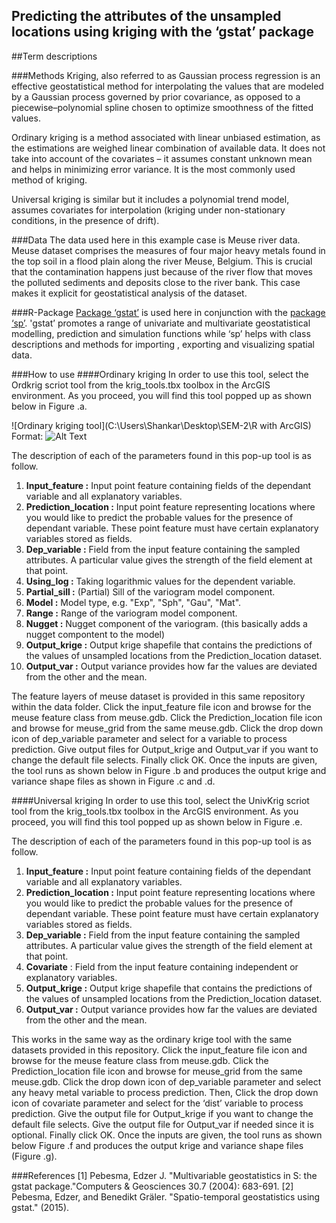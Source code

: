 
## **Predicting the attributes of the unsampled locations using kriging with the ‘gstat’ package**

##Term descriptions

###Methods
Kriging, also referred to as Gaussian process regression is an effective geostatistical method for interpolating the values that are modeled by a Gaussian process governed by prior covariance, as opposed to a piecewise–polynomial spline chosen to optimize smoothness of the fitted values.

Ordinary kriging is a method associated with linear unbiased estimation, as the estimations are weighed linear combination of available data. It does not take into account of the covariates – it assumes constant unknown mean and helps in minimizing error variance. It is the most commonly used method of kriging.

Universal kriging is similar but it includes a polynomial trend model, assumes covariates for interpolation (kriging under non-stationary conditions, in the presence of drift).

###Data
The data used here in this example case is Meuse river data.
Meuse dataset comprises the measures of four major heavy metals found in the top soil in a flood plain along the river Meuse, Belgium. This is crucial that the contamination happens just because of the river flow that moves the polluted sediments and deposits close to the river bank. This case makes it explicit for geostatistical analysis of the dataset.

###R-Package
[Package ‘gstat’](https://cran.r-project.org/web/packages/gstat/gstat.pdf) is used here in conjunction with the [package ‘sp’](https://cran.r-project.org/web/packages/sp/sp.pdf). 'gstat’ promotes a range of univariate and multivariate geostatistical modelling, prediction and simulation functions while ‘sp’ helps with class descriptions and methods for importing , exporting and visualizing spatial data.

###How to use
####Ordinary kriging
In order to use this tool, select the Ordkrig scriot tool from the krig_tools.tbx toolbox in the ArcGIS environment. As you proceed, you will find this tool popped up as shown below in Figure .a.

![Ordinary kriging tool](C:\Users\Shankar\Desktop\SEM-2\R with ArcGIS)
Format: ![Alt Text](url)

The description of each of the parameters found in this pop-up tool is as follow.

1. **Input_feature  :** Input point feature containing fields of the dependant variable and all explanatory variables.
2. **Prediction_location  :** Input point feature representing locations where you would like to predict the probable values for the presence of  dependant variable. These point feature must have certain explanatory variables stored as fields.
3. **Dep_variable  :**  Field from the input feature containing the sampled attributes. A particular value gives the strength of the field element at that point.
4. **Using_log  :** Taking logarithmic values for the dependent variable.
5. **Partial_sill  :** (Partial) Sill of the variogram model component.
6. **Model  :** Model type, e.g. "Exp", "Sph", "Gau", "Mat".
7. **Range  :** Range of the variogram model component.
8. **Nugget  :** Nugget component of the variogram. (this basically adds a nugget compontent to the model)
9. **Output_krige  :**  Output krige shapefile that contains the predictions of the values of unsampled locations from the Prediction_location dataset.
10. **Output_var  :**  Output variance provides how far the values are deviated from the other and the mean.

The feature layers of meuse dataset is provided in this same repository within the data folder. Click the input_feature file icon and browse for the meuse feature class from meuse.gdb. Click the Prediction_location file icon and browse for meuse_grid from the same meuse.gdb. Click the drop down icon of dep_variable parameter and select for a variable to process prediction. Give output files for Output_krige and Output_var if you want to change the default file selects. Finally click OK.
Once the inputs are given, the tool runs as shown below in Figure .b and produces the output krige and variance shape files as shown in Figure .c and .d.

####Universal kriging
In order to use this tool, select the UnivKrig scriot tool from the krig_tools.tbx toolbox in the ArcGIS environment. As you proceed, you will find this tool popped up as shown below in Figure .e.

The description of each of the parameters found in this pop-up tool is as follow.

1. **Input_feature  :** Input point feature containing fields of the dependant variable and all explanatory variables.
2. **Prediction_location  :** Input point feature representing locations where you would like to predict the probable values for the presence of  dependant variable. These point feature must have certain explanatory variables stored as fields.
3. **Dep_variable  :**  Field from the input feature containing the sampled attributes. A particular value gives the strength of the field element at that point.
4. **Covariate** : Field from the input feature containing independent or explanatory variables.
5. **Output_krige  :**  Output krige shapefile that contains the predictions of the values of unsampled locations from the Prediction_location dataset.
5. **Output_var  :**  Output variance provides how far the values are deviated from the other and the mean.



This works in the same way as the ordinary krige tool with the same datasets provided in this repository. Click the input_feature file icon and browse for the meuse feature class from meuse.gdb. Click the Prediction_location file icon and browse for meuse_grid from the same meuse.gdb. Click the drop down icon of dep_variable parameter and select any heavy metal variable to process prediction. Then, Click the drop down icon of covariate parameter and select for the ‘dist’ variable to process prediction. Give the output file for Output_krige if you want to change the default file selects. Give the output file for Output_var if needed since it is optional. Finally click OK.
Once the inputs are given, the tool runs as shown below Figure .f and produces the output krige and variance shape files (Figure .g).

###References 
  [1] Pebesma, Edzer J. "Multivariable geostatistics in S: the gstat package."Computers & Geosciences 30.7 (2004): 683-691. 
  [2] Pebesma, Edzer, and Benedikt Gräler. "Spatio-temporal geostatistics using gstat." (2015).
 
